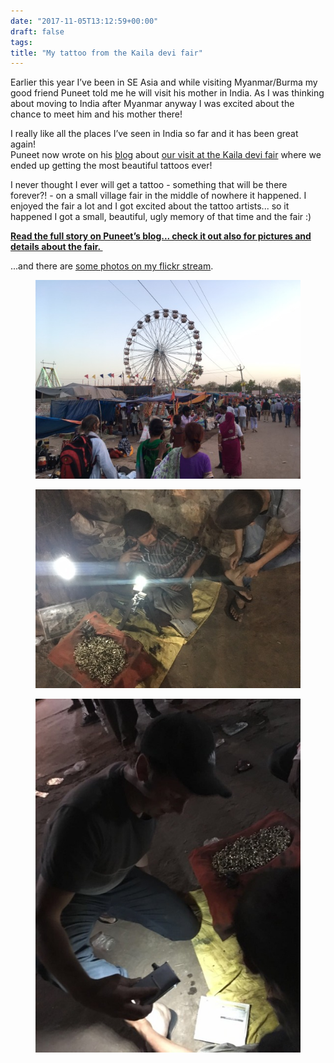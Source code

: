 ```yaml
---
date: "2017-11-05T13:12:59+00:00"
draft: false
tags: 
title: "My tattoo from the Kaila devi fair"
---
```

<p>Earlier this year I’ve been in SE Asia and while visiting Myanmar/Burma my good friend Puneet told me he will visit his mother in India. As I was thinking about moving to India after Myanmar anyway I was excited about the chance to meet him and his mother there!&nbsp;<br></p><p>I really like all the places I’ve seen in India so far and it has been great again!&nbsp;<br>Puneet now wrote on his <a href="http://bharill.com/">blog</a>&nbsp;about <a href="http://bharill.com/post/167103297011/rashmirohitrajasthan">our visit at the Kaila devi fair</a>&nbsp;where we ended up getting the most beautiful tattoos ever!</p><p>I never thought I ever will get a tattoo - something that will be there forever?! - on a small village fair in the middle of nowhere it happened. I enjoyed the fair a lot and I got excited about the tattoo artists... so it happened I got a small, beautiful, ugly memory of that time and the fair :)&nbsp;</p><p><b><a href="http://bharill.com/post/167103297011/rashmirohitrajasthan">Read the full story on Puneet’s blog... check it out also for pictures and details about the fair.&nbsp;</a></b></p><p>...and there are&nbsp;<a href="https://www.flickr.com/search/?user_id=16946748%40N00&amp;sort=date-taken-desc&amp;text=kaila%20devi&amp;view_all=1">some photos on my flickr stream</a>.</p><figure data-orig-width="2016" data-orig-height="1512" class="tmblr-full"><img src="/img/2017-11-05-my-tattoo-from-the-kaila-devi-fair/668f1bfb41d54ab955c205698984f6d861538d192be1aa623ea16e531c3f542c.jpg" alt="image" data-orig-width="2016" data-orig-height="1512"></figure><figure data-orig-width="2016" data-orig-height="1512" class="tmblr-full"><img src="/img/2017-11-05-my-tattoo-from-the-kaila-devi-fair/9ecf24b584d748c42fbe8a9d3ef76a8cfbc675e37143293608aca9276300d265.jpg" alt="image" data-orig-width="2016" data-orig-height="1512"></figure><figure data-orig-width="768" data-orig-height="1024" class="tmblr-full"><img src="/img/2017-11-05-my-tattoo-from-the-kaila-devi-fair/9c5204e3d7ff8b5565d559b7a5d492de2ebddb4947bdc61560bd40048e9d6f6c.jpg" alt="image" data-orig-width="768" data-orig-height="1024"></figure>